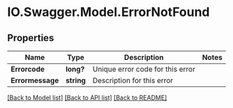 # IO.Swagger.Model.ErrorNotFound
## Properties

Name | Type | Description | Notes
------------ | ------------- | ------------- | -------------
**Errorcode** | **long?** | Unique error code for this error | 
**Errormessage** | **string** | Description for this error | 

[[Back to Model list]](../README.md#documentation-for-models) [[Back to API list]](../README.md#documentation-for-api-endpoints) [[Back to README]](../README.md)

